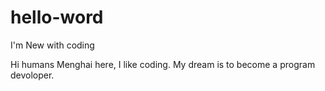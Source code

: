 # hello-word
I'm New with coding 

Hi humans
Menghai here, I like coding. My dream is to become a program devoloper.
